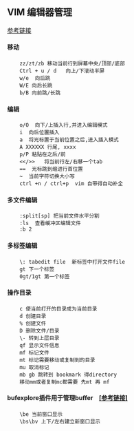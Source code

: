 ## VIM 编辑器管理 
[参考链接](https://www.cnblogs.com/markleaf/p/7808817.html)
#### **移动**
```
	zz/zt/zb 移动当前行到屏幕中央/顶部/底部
	Ctrl + u / d   向上/下滚动半屏
	w/e  向后跳
	W/E 向后长跳
	b/B 向前跳/长跳
```

#### **编辑**
```
	o/O  向下/上插入行,并进入编辑模式
	i  向后位置插入	
	a  将光标置于当前位置之后,进入插入模式
	A XXXXXX 行尾, xxxx
	p/P 粘贴在之后/前
	<</>>   将当前行左/右移一个tab
	==  光标跳到缩进行首位置
	~  当前字符切换大小写
	ctrl +n / ctrl+p  vim 自带得自动补全
```

#### **多文件编辑**
```
	:split[sp] 把当前文件水平分割
	:ls  查看缓冲区编辑文件
	:b 2
```

#### **多标签编辑**
```
	\: tabedit file  新标签中打开文件file
	gt 下一个标签
	0gt/1gt 第一个标签
```
#### **操作目录**
```
	c 使当前打开的目录成为当前目录
	d 创建目录
	% 创建文件
	D 删除文件/目录
	\- 转到上层目录
	qf 显示文件信息
	mf 标记文件
	mt 标记需要移动或复制到的目录
	mu 取消标记
	mb gb 跳转到 bookmark 得directory
	移动mm或者复制mc都需要 先mt 再 mf
```

#### **bufexplore插件用于管理buffer**　[[参考链接]](https://blog.csdn.net/icycolawater/article/details/77946139)
```
	\be 当前窗口显示
	\bs\bv 上下/左右建立新窗口显示
```
